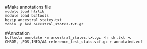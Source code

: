 #Make annotations file       
`module load htslib`    
`module load bcftools`    
`bgzip ancestral_states.txt`    
`tabix -p bed ancestral_states.txt.gz`             

#Annotation            
`bcftools annotate -a ancestral_states.txt.gz -h hdr.txt -c CHROM,-,POS,INFO/AA reference_test_stats.vcf.gz > annotated.vcf` 


